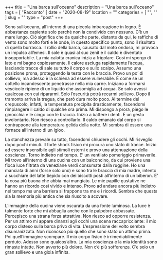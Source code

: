 +++
title = "Una barca sull'oceano"
description = "Una barca sull'oceano"
tags = [ "Racconto" ]
date = "2020-08-19"
location = ""
categories = [
  "",
  ""
]
slug = ""
type = "post"
+++

Sono sull’oceano, all’interno di una piccola imbarcazione in legno. È abbastanza capiente solo perché non la condivido con nessuno. C’è un mare lungo. Ciò significa che da qualche parte, distante da qui, le raffiche di vento sono molto forti e le onde, in questo specifico punto, sono il risultato di quella burrasca. Il rollìo della barca, causato dal moto ondoso, mi provoca un impulso all’emesi. Il sole è quasi al suo zenit e il caldo è diventato insopportabile. La mia calotta cranica inizia a frigolare. Così mi sporgo di lato e mi bagno copiosamente. Il calore asciuga rapidamente l’acqua, lasciando tracce di sale su tutto il corpo e sullo scalpo. Assumo una posizione prona, proteggendo la testa con le braccia. Provo un po’ di sollievo, ma adesso è la schiena ad essere vulnerabile. È come se un coltello incandescente penetrasse nella mia carne. Iniziano a formarsi vescicole ripiene di un liquido che assomiglia ad acqua. Se solo avessi qualcosa con cui ripararmi. Solo l’oscurità potrà recarmi sollievo. Dopo il tramonto arriva la tregua, che però dura molto poco. Al termine del crepuscolo, infatti, la temperatura precipita drasticamente, facendomi rimpiangere il caldo di qualche ora prima. Mi dispongo a prora, piego le ginocchia e le cingo con le braccia. Inizio a battere i denti. È un gesto involontario. Non riesco a controllarlo. Il caldo emanato dal corpo si contrappone alla temperatura gelida della notte. Mi sembra di essere una fornace all’interno di un igloo. 

La stanchezza prevale su tutto, facendomi chiudere gli occhi. Mi risveglio dopo pochi minuti. Il forte shock fisico mi procura uno stato di trance. Inizio ad essere insensibile agli stimoli esterni e provo una attenuazione della coscienza. Torno indietro nel tempo. E’ un ventilato pomeriggio primaverile. Mi trovo all’interno di una cucina con un balconcino, da cui proviene una fioca luce filtrata da veneziane verdi consumate dalla ruggine. Ho una manciata di anni (forse solo uno) e sono tra le braccia di mia madre, intento a succhiare del latte tiepido con dei biscotti posti all’interno di un biberon. E’ la cosa più buona che abbia mai mangiato. Le mie papille gustative ne hanno un ricordo così vivido e intenso. Provo ad andare ancora più indietro nel tempo ma una barriera si frappone tra me e i ricordi. Sembra che questa sia la memoria più antica che sia riuscito a scovare.

L’immagine della cucina viene oscurata da una fonte luminosa. La luce è talmente forte che mi abbaglia anche con le palpebre abbassate. Percepisco una strana forza attrattiva. Non riesco ad opporre resistenza. Per un attimo mi appare dinanzi agli occhi una scena raccapricciante: il mio corpo disteso sulla barca privo di vita. L’espressione del volto sembra disumanizzata. Non riconosco più quello che sono stato un attimo prima. 
Poi quell’immagine scompare. Il mio corpo fisico è irrimediabilmente perduto. Adesso sono qualcos’altro. La mia coscienza e la mia identità sono rimaste intatte. Non avverto più dolore. Non c’è più sofferenza. C’è solo un gran sollievo e una gioia infinita. 

